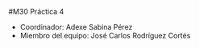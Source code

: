 #M30
Práctica 4
* Coordinador: Adexe Sabina Pérez
* Miembro del equipo: José Carlos Rodríguez Cortés

